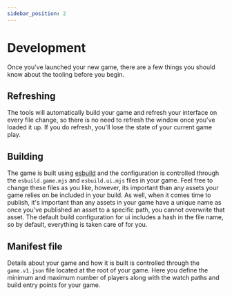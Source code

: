 ```yaml
---
sidebar_position: 2
---
```


# Development

Once you've launched your new game, there are a few things you should know about the tooling before you begin.

## Refreshing

The tools will automatically build your game and refresh your interface on every file change, so there is no need to refresh the window once you've loaded it up. If you do refresh, you'll lose the state of your current game play.

## Building

The game is built using [esbuild](https://esbuild.github.io/) and the configuration is controlled through the `esbuild.game.mjs` and `esbuild.ui.mjs` files in your game. Feel free to change these files as you like, however, its important than any assets your game relies on be included in your build. As well, when it comes time to publish, it's important than any assets in your game have a unique name as once you've published an asset to a specific path, you cannot overwrite that asset. The default build configuration for ui includes a hash in the file name, so by default, everything is taken care of for you.

## Manifest file

Details about your game and how it is built is controlled through the `game.v1.json` file located at the root of your game. Here you define the minimum and maximum number of players along with the watch paths and build entry points for your game.
